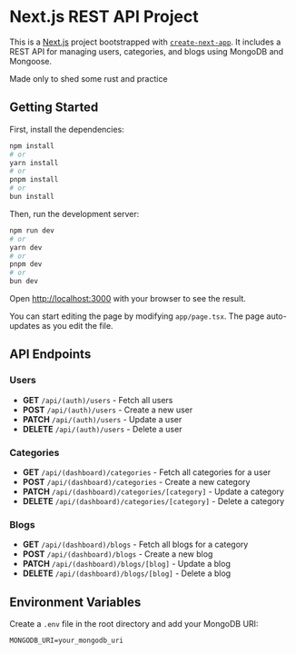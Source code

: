 # Next.js REST API Project

This is a [Next.js](https://nextjs.org) project bootstrapped with [`create-next-app`](https://nextjs.org/docs/app/api-reference/cli/create-next-app). It includes a REST API for managing users, categories, and blogs using MongoDB and Mongoose.

Made only to shed some rust and practice

## Getting Started

First, install the dependencies:

```bash
npm install
# or
yarn install
# or
pnpm install
# or
bun install
```

Then, run the development server:

```bash
npm run dev
# or
yarn dev
# or
pnpm dev
# or
bun dev
```

Open [http://localhost:3000](http://localhost:3000) with your browser to see the result.

You can start editing the page by modifying `app/page.tsx`. The page auto-updates as you edit the file.

## API Endpoints

### Users

- **GET** `/api/(auth)/users` - Fetch all users
- **POST** `/api/(auth)/users` - Create a new user
- **PATCH** `/api/(auth)/users` - Update a user
- **DELETE** `/api/(auth)/users` - Delete a user

### Categories

- **GET** `/api/(dashboard)/categories` - Fetch all categories for a user
- **POST** `/api/(dashboard)/categories` - Create a new category
- **PATCH** `/api/(dashboard)/categories/[category]` - Update a category
- **DELETE** `/api/(dashboard)/categories/[category]` - Delete a category

### Blogs

- **GET** `/api/(dashboard)/blogs` - Fetch all blogs for a category
- **POST** `/api/(dashboard)/blogs` - Create a new blog
- **PATCH** `/api/(dashboard)/blogs/[blog]` - Update a blog
- **DELETE** `/api/(dashboard)/blogs/[blog]` - Delete a blog

## Environment Variables

Create a `.env` file in the root directory and add your MongoDB URI:

```env
MONGODB_URI=your_mongodb_uri
```
